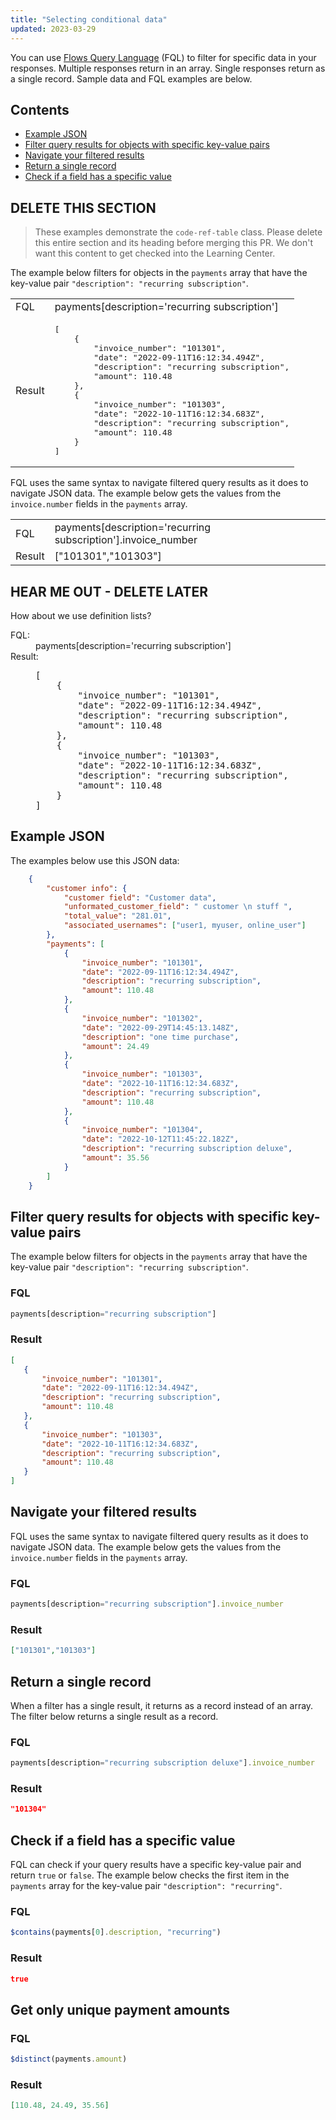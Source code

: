 ```yaml
---
title: "Selecting conditional data"
updated: 2023-03-29
---
```


You can use [Flows Query Language](/docs/postman-flows/flows-query-language/introduction-to-fql/) (FQL) to filter for specific data in your responses. Multiple responses return in an array. Single responses return as a single record. Sample data and FQL examples are below.

## Contents

* [Example JSON](#example-json)
* [Filter query results for objects with specific key-value pairs](#filter-query-results-for-objects-with-specific-key-value-pairs)
* [Navigate your filtered results](#navigate-your-filtered-results)
* [Return a single record](#return-a-single-record)
* [Check if a field has a specific value](#check-if-a-field-has-a-specific-value)

## DELETE THIS SECTION

> These examples demonstrate the `code-ref-table` class. Please delete this entire section and its heading before merging this PR. We don't want this content to get checked into the Learning Center.

The example below filters for objects in the `payments` array that have the key-value pair `"description": "recurring subscription"`.

<table class="code-ref-table">
<tbody>
<tr>
<td>FQL</td>
<td>
payments[description='recurring subscription']
</td>
</tr>
<tr>
<td>Result</td>
<td><pre>
[
    {
        "invoice_number": "101301",
        "date": "2022-09-11T16:12:34.494Z",
        "description": "recurring subscription",
        "amount": 110.48
    },
    {
        "invoice_number": "101303",
        "date": "2022-10-11T16:12:34.683Z",
        "description": "recurring subscription",
        "amount": 110.48
    }
]
</pre></td>
</tr>
</tbody>
</table>

FQL uses the same syntax to navigate filtered query results as it does to navigate JSON data. The example below gets the values from the `invoice.number` fields in the `payments` array.

<table class="code-ref-table">
<tbody>
<tr>
<td>FQL</td>
<td>payments[description='recurring subscription'].invoice_number</td>
</tr>
<tr>
<td>Result</td>
<td>["101301","101303"]</td>
</tr>
</tbody>
</table>

## HEAR ME OUT - DELETE LATER

How about we use definition lists?

<dl>
  <dt>FQL:</dt>
  <dd>payments[description='recurring subscription']</dd>
  <dt>Result:</dt>
  <dd><pre>
[
    {
        "invoice_number": "101301",
        "date": "2022-09-11T16:12:34.494Z",
        "description": "recurring subscription",
        "amount": 110.48
    },
    {
        "invoice_number": "101303",
        "date": "2022-10-11T16:12:34.683Z",
        "description": "recurring subscription",
        "amount": 110.48
    }
]
</pre></dd>
</dl>

## Example JSON

The examples below use this JSON data:

``` json
    {
        "customer info": {
            "customer field": "Customer data",
            "unformated_customer_field": " customer \n stuff ",
            "total_value": "281.01",
            "associated_usernames": ["user1, myuser, online_user"]
        },
        "payments": [
            {
                "invoice_number": "101301",
                "date": "2022-09-11T16:12:34.494Z",
                "description": "recurring subscription",
                "amount": 110.48
            },
            {
                "invoice_number": "101302",
                "date": "2022-09-29T14:45:13.148Z",
                "description": "one time purchase",
                "amount": 24.49
            },
            {
                "invoice_number": "101303",
                "date": "2022-10-11T16:12:34.683Z",
                "description": "recurring subscription",
                "amount": 110.48
            },
            {
                "invoice_number": "101304",
                "date": "2022-10-12T11:45:22.182Z",
                "description": "recurring subscription deluxe",
                "amount": 35.56
            }
        ]
    }
```

## Filter query results for objects with specific key-value pairs

The example below filters for objects in the `payments` array that have the key-value pair `"description": "recurring subscription"`.

### FQL

``` javascript
payments[description="recurring subscription"]
```

### Result

 ``` json
 [
    {
        "invoice_number": "101301",
        "date": "2022-09-11T16:12:34.494Z",
        "description": "recurring subscription",
        "amount": 110.48
    },
    {
        "invoice_number": "101303",
        "date": "2022-10-11T16:12:34.683Z",
        "description": "recurring subscription",
        "amount": 110.48
    }
]
```

## Navigate your filtered results

FQL uses the same syntax to navigate filtered query results as it does to navigate JSON data. The example below gets the values from the `invoice.number` fields in the `payments` array.

### FQL

 ``` javascript
 payments[description="recurring subscription"].invoice_number
 ```

### Result

 ```json
 ["101301","101303"]
 ```

## Return a single record

When a filter has a single result, it returns as a record instead of an array. The filter below returns a single result as a record.

### FQL

 ``` javascript
 payments[description="recurring subscription deluxe"].invoice_number
 ```

### Result

``` json
"101304"
```

## Check if a field has a specific value

FQL can check if your query results have a specific key-value pair and return `true` or `false`. The example below checks the first item in the `payments` array for the key-value pair `"description": "recurring"`.

### FQL

``` javascript
$contains(payments[0].description, "recurring")
```

### Result

``` json
true
```

## Get only unique payment amounts

### FQL

``` javascript
$distinct(payments.amount)
```

### Result

``` json
[110.48, 24.49, 35.56]
```
